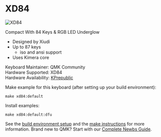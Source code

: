 # XD84

![XD84](https://cdn.shopify.com/s/files/1/2711/4238/products/HTB17eeJSXXXXXbIXFXXq6xXFXXXp_1024x1024.jpg?v=1515505994)

Compact With 84 Keys & RGB LED Underglow
- Designed by Xiudi
- Up to 87 keys
  - iso and ansi support
- Uses Kimera core

Keyboard Maintainer: QMK Community  
Hardware Supported: XD84  
Hardware Availability: [KPrepublic](https://kprepublic.com/products/xd84-xiudi-70-custom-keyboard-pcb)

Make example for this keyboard (after setting up your build environment):

    make xd84:default

Install examples:

    make xd84:default:dfu

See the [build environment setup](https://docs.qmk.fm/#/getting_started_build_tools) and the [make instructions](https://docs.qmk.fm/#/getting_started_make_guide) for more information. Brand new to QMK? Start with our [Complete Newbs Guide](https://docs.qmk.fm/#/newbs).
